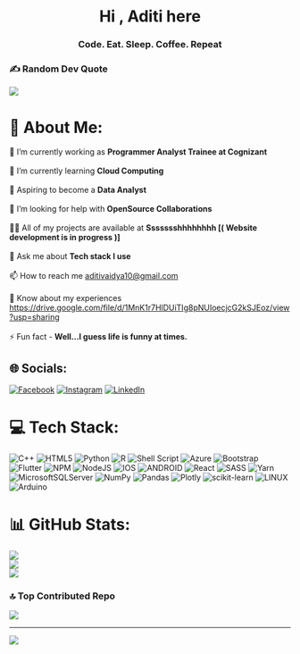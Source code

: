 <h1 align="center">Hi , Aditi here</h1>
<h3 align="center">Code. Eat. Sleep. Coffee. Repeat</h3>

### ✍️ Random Dev Quote
![](https://quotes-github-readme.vercel.app/api?type=horizontal&theme=radical)

# 💫 About Me:
🔭 I’m currently working as **Programmer Analyst Trainee at Cognizant**<br><br>🌱 I’m currently learning **Cloud Computing**<br><br>👯 Aspiring to become a **Data Analyst**<br><br>🤝 I’m looking for help with **OpenSource Collaborations**<br><br>👨‍💻 All of my projects are available at **Ssssssshhhhhhhh [( Website development is in progress )]**<br><br>💬 Ask me about **Tech stack I use**<br><br>📫 How to reach me aditivaidya10@gmail.com<br><br>📄 Know about my experiences https://drive.google.com/file/d/1MnK1r7HlDUiTIg8pNUIoecjcG2kSJEoz/view?usp=sharing<br><br>⚡ Fun fact - **Well...I guess life is funny at times.**


## 🌐 Socials:
[![Facebook](https://img.shields.io/badge/Facebook-%231877F2.svg?logo=Facebook&logoColor=white)](https://facebook.com/https://www.facebook.com/aditi.vaidya10092000/) [![Instagram](https://img.shields.io/badge/Instagram-%23E4405F.svg?logo=Instagram&logoColor=white)](https://instagram.com/https://www.instagram.com/aditiiiivaidya/) [![LinkedIn](https://img.shields.io/badge/LinkedIn-%230077B5.svg?logo=linkedin&logoColor=white)](https://linkedin.com/in/https://www.linkedin.com/in/aditivaidya10/) 

# 💻 Tech Stack:
![C++](https://img.shields.io/badge/c++-%2300599C.svg?style=for-the-badge&logo=c%2B%2B&logoColor=white) ![HTML5](https://img.shields.io/badge/html5-%23E34F26.svg?style=for-the-badge&logo=html5&logoColor=white) ![Python](https://img.shields.io/badge/python-3670A0?style=for-the-badge&logo=python&logoColor=ffdd54) ![R](https://img.shields.io/badge/r-%23276DC3.svg?style=for-the-badge&logo=r&logoColor=white) ![Shell Script](https://img.shields.io/badge/shell_script-%23121011.svg?style=for-the-badge&logo=gnu-bash&logoColor=white) ![Azure](https://img.shields.io/badge/azure-%230072C6.svg?style=for-the-badge&logo=azure-devops&logoColor=white) ![Bootstrap](https://img.shields.io/badge/bootstrap-%23563D7C.svg?style=for-the-badge&logo=bootstrap&logoColor=white) ![Flutter](https://img.shields.io/badge/Flutter-%2302569B.svg?style=for-the-badge&logo=Flutter&logoColor=white) ![NPM](https://img.shields.io/badge/NPM-%23000000.svg?style=for-the-badge&logo=npm&logoColor=white) ![NodeJS](https://img.shields.io/badge/node.js-6DA55F?style=for-the-badge&logo=node.js&logoColor=white) ![IOS](https://img.shields.io/badge/IOS-%2320232a.svg?style=for-the-badge&logo=apple&logoColor=white) ![ANDROID](https://img.shields.io/badge/android-%2320232a.svg?style=for-the-badge&logo=android&logoColor=%a4c639) ![React](https://img.shields.io/badge/react-%2320232a.svg?style=for-the-badge&logo=react&logoColor=%2361DAFB) ![SASS](https://img.shields.io/badge/SASS-hotpink.svg?style=for-the-badge&logo=SASS&logoColor=white) ![Yarn](https://img.shields.io/badge/yarn-%232C8EBB.svg?style=for-the-badge&logo=yarn&logoColor=white) ![MicrosoftSQLServer](https://img.shields.io/badge/Microsoft%20SQL%20Sever-CC2927?style=for-the-badge&logo=microsoft%20sql%20server&logoColor=white) ![NumPy](https://img.shields.io/badge/numpy-%23013243.svg?style=for-the-badge&logo=numpy&logoColor=white) ![Pandas](https://img.shields.io/badge/pandas-%23150458.svg?style=for-the-badge&logo=pandas&logoColor=white) ![Plotly](https://img.shields.io/badge/Plotly-%233F4F75.svg?style=for-the-badge&logo=plotly&logoColor=white) ![scikit-learn](https://img.shields.io/badge/scikit--learn-%23F7931E.svg?style=for-the-badge&logo=scikit-learn&logoColor=white) ![LINUX](https://img.shields.io/badge/Linux-FCC624?style=for-the-badge&logo=linux&logoColor=black) ![Arduino](https://img.shields.io/badge/-Arduino-00979D?style=for-the-badge&logo=Arduino&logoColor=white)
# 📊 GitHub Stats:
![](https://github-readme-stats.vercel.app/api?username=AditiVaidya10&theme=dark&hide_border=false&include_all_commits=false&count_private=false)<br/>
![](https://github-readme-streak-stats.herokuapp.com/?user=AditiVaidya10&theme=dark&hide_border=false)<br/>
![](https://github-readme-stats.vercel.app/api/top-langs/?username=AditiVaidya10&theme=dark&hide_border=false&include_all_commits=false&count_private=false&layout=compact)

### 🔝 Top Contributed Repo
![](https://github-contributor-stats.vercel.app/api?username=AditiVaidya10&limit=5&theme=dark&combine_all_yearly_contributions=true)

---
[![](https://visitcount.itsvg.in/api?id=AditiVaidya10&icon=0&color=0)](https://visitcount.itsvg.in)

<!-- Proudly created with GPRM ( https://gprm.itsvg.in ) -->
